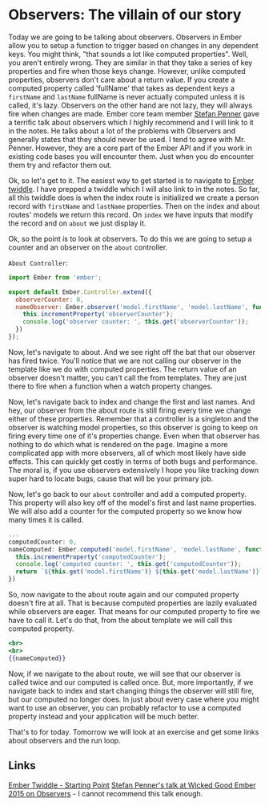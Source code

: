 # Observers: The villain of our story

Today we are going to be talking about observers. Observers in Ember allow you to setup a function to trigger based on changes in any dependent keys. You might think, "that sounds a lot like computed properties". Well, you aren't entirely wrong. They are similar in that they take a series of key properties and fire when those keys change. However, unlike computed properties, observers don't care about a return value. If you create a computed property called 'fullName' that takes as dependent keys a `firstName` and `lastName` fullName is never actually computed unless it is called, it's lazy. Observers on the other hand are not lazy, they will always fire when changes are made. Ember core team member [Stefan Penner](https://twitter.com/stefanpenner) gave a terrific talk about observers which I highly recommend and I will link to it in the notes. He talks about a lot of the problems with Observers and generally states that they should never be used. I tend to agree with Mr. Penner. However, they are a core part of the Ember API and if you work in existing code bases you will encounter them. Just when you do encounter them try and refactor them out.

Ok, so let's get to it. The easiest way to get started is to navigate to [Ember twiddle](https://ember-twiddle.com/). I have prepped a twiddle which I will also link to in the notes. So far, all this twiddle does is when the index route is initialized we create a person record with `firstName` and `lastName` properties. Then on the index and about routes' models we return this record. On `index` we have inputs that modify the record and on `about` we just display it.

Ok, so the point is to look at observers. To do this we are going to setup a counter and an observer on the `about` controller.

`About Controller`:

```JavaScript
import Ember from 'ember';

export default Ember.Controller.extend({
  observerCounter: 0,
  nameObserver: Ember.observer('model.firstName', 'model.lastName', function(){
    this.incrementProperty('observerCounter');
    console.log('observer counter: ', this.get('observerCounter'));
  })
});

```

Now, let's navigate to about. And we see right off the bat that our observer has fired twice. You'll notice that we are not calling our observer in the template like we do with computed properties. The return value of an observer doesn't matter, you can't call the from templates. They are just there to fire when a function when a watch property changes.

Now, let's navigate back to index and change the first and last names. And hey, our observer from the about route is still firing every time we change either of these properties. Remember that a controller is a singleton and the observer is watching model properties, so this observer is going to keep on firing every time one of it's properties change. Even when that observer has nothing to do which what is rendered on the page. Imagine a more complicated app with more observers, all of which most likely have side effects. This can quickly get costly in terms of both bugs and performance. The moral is, if you use observers extensively I hope you like tracking down super hard to locate bugs, cause that will be your primary job.

Now, let's go back to our `about` controller and add a computed property. This property will also key off of the model's first and last name properties. We will also add a counter for the computed property so we know how many times it is called.

```JavaScript
...
computedCounter: 0,
nameComputed: Ember.computed('model.firstName', 'model.lastName', function(){
  this.incrementProperty('computedCounter');
  console.log('computed counter: ', this.get('computedCounter'));
  return `${this.get('model.firstName')} ${this.get('model.lastName')}`;
})
```

So, now navigate to the about route again and our computed property doesn't fire at all. That is because computed properties are lazily evaluated while observers are eager. That means for our computed property to fire we have to call it. Let's do that, from the about template we will call this computed property.

```handlebars
<br>
<br>
{{nameComputed}}
```

Now, if we navigate to the about route, we will see that our observer is called twice and our computed is called once. But, more importantly, if we navigate back to index and start changing things the observer will still fire, but our computed no longer does. In just about every case where you might want to use an observer, you can probably refactor to use a computed property instead and your application will be much better.

That's to for today. Tomorrow we will look at an exercise and get some links about observers and the run loop.

## Links

[Ember Twiddle - Starting Point](https://ember-twiddle.com/461fb9249a49ab1b373fa03635ea4d76?openFiles=templates.index.hbs%2C)
[Stefan Penner's talk at Wicked Good Ember 2015 on Observers](https://youtu.be/vvZEddrClAQ) - I cannot recommend this talk enough.
